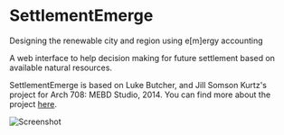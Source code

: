 # SettlementEmerge
Designing the renewable city and region using  e[m]ergy accounting

A web interface to help decision making for future settlement based on available natural resources.

SettlementEmerge is based on Luke Butcher, and Jill Somson Kurtz's project for Arch 708: MEBD Studio, 2014. You can find more about the project [here](http://www.mebd-penndesign.info/Geography-of-Emergy-2014).

![Screenshot](http://payload313.cargocollective.com/1/0/5036/8569365/Arch708_ButcherKurtz-LargeBook_Page_01.jpg)
